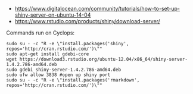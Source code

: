 - https://www.digitalocean.com/community/tutorials/how-to-set-up-shiny-server-on-ubuntu-14-04
- https://www.rstudio.com/products/shiny/download-server/

Commands run on Cyclops:
```
sudo su - -c "R -e \"install.packages('shiny', repos='http://cran.rstudio.com/')\""
sudo apt-get install gdebi-core
wget https://download3.rstudio.org/ubuntu-12.04/x86_64/shiny-server-1.4.2.786-amd64.deb
sudo gdebi shiny-server-1.4.2.786-amd64.deb
sudo ufw allow 3838 #open up shiny port
sudo su - -c "R -e \"install.packages('rmarkdown', repos='http://cran.rstudio.com/')\""
```


